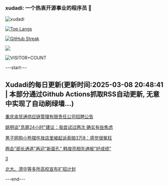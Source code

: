 ### xudadi: 一个热衷开源事业的程序员 👋

![xudadi](https://github-readme-stats-git-masterorgs-github-readme-stats-team.vercel.app/api?username=xudadi)

[![Top Langs](https://github-readme-stats.vercel.app/api/top-langs/?username=xudadi)](https://github.com/anuraghazra/github-readme-stats)

[![GitHub Streak](https://streak-stats.demolab.com?user=xudadi&locale=zh_Hans)](https://git.io/streak-stats)

![](https://raw.githubusercontent.com/xudadi/xudadi/main/assets/github-contribution-grid-snake.svg)

![VISITOR+COUNT](https://komarev.com/ghpvc/?username=xudadi&label=VISITOR+COUNT)


---start---

## Xudadi的每日更新(更新时间:2025-03-08 20:48:41 | 本部分通过Github Actions抓取RSS自动更新, 无意中实现了自动刷绿墙...)

[重庆渝贸通供应链管理有限责任公司招聘公告](https://www.gongkaoleida.com/article/2314030)

[姚明谈"息屏24小时"建议：我尝试过两次 确实有些焦虑](https://m.163.com/news/article/JQ4PQS0L0514R9P4.html)

[男子网购小熊摆件放店里被起诉索赔3万8：感觉很冤枉](https://m.163.com/news/article/JQ2O9SR00534P59R.html)

[两会"部长通道"再迎"新面孔" 韩俊亮相先通报"好成绩"](https://m.163.com/news/article/JQ4K0J2I051482MP.html)

[3](https://m.163.com/touch/news/sub/domestic)

[北大、清华等多所高校宣布扩招计划](https://m.163.com/news/article/JQ4JPRNH000189PS.html)

---end---
